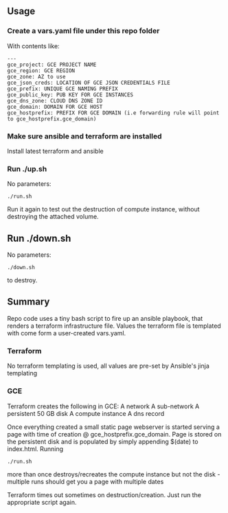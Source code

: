 ## Usage
### Create a vars.yaml file under this repo folder

With contents like:

```
---
gce_project: GCE PROJECT NAME
gce_region: GCE REGION
gce_zone: AZ to use
gce_json_creds: LOCATION OF GCE JSON CREDENTIALS FILE
gce_prefix: UNIQUE GCE NAMING PREFIX
gce_public_key: PUB KEY FOR GCE INSTANCES
gce_dns_zone: CLOUD DNS ZONE ID
gce_domain: DOMAIN FOR GCE HOST
gce_hostprefix: PREFIX FOR GCE DOMAIN (i.e forwarding rule will point to gce_hostprefix.gce_domain)
```

### Make sure ansible and terraform are installed
Install latest terraform and ansible

### Run ./up.sh

No parameters:

```
./run.sh
```

Run it again to test out the destruction of compute instance, without destroying the attached volume.

## Run ./down.sh

No parameters:

```
./down.sh
```

to destroy.

## Summary
Repo code uses a tiny bash script to fire up an ansible playbook, that renders a terraform infrastructure file. Values the terraform file is templated with come form a user-created vars.yaml.
### Terraform
No terraform templating is used, all values are pre-set by Ansible's jinja templating
### GCE
Terraform creates the following in GCE:
A network
A sub-network
A persistent 50 GB disk
A compute instance
A dns record

Once everything created a small static page webserver is started serving a page with time of creation @ gce_hostprefix.gce_domain. Page is stored on the persistent disk and is populated by simply appending $(date) to index.html.
Running

```
./run.sh
```

more than once destroys/recreates the compute instance but not the disk - multiple runs should get you a page with multiple dates

Terraform times out sometimes on destruction/creation. Just run the appropriate script again.